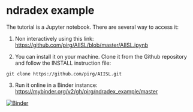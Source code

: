 # ndradex example

The tutorial is a Jupyter notebook. There are several way to access it:

1) Non interactively using this link: https://github.com/pirg/AIISL/blob/master/AIISL.ipynb

2) You can install it on your machine. Clone it from the Github repository and follow the INSTALL instruction file:

`git clone https://github.com/pirg/AIISL.git`

3) Run it online in a Binder instance: https://mybinder.org/v2/gh/pirg/ndradex_example/master



[![Binder](https://mybinder.org/badge.svg)](https://mybinder.org/v2/gh/pirg/ndradex_example/master)